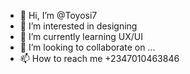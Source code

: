 - 👋 Hi, I’m @Toyosi7
- 👀 I’m interested in designing
- 🌱 I’m currently learning UX/UI
- 💞️ I’m looking to collaborate on ...
- 📫 How to reach me +2347010463846

<!---
Toyosi7/Toyosi7 is a ✨ special ✨ repository because its `README.md` (this file) appears on your GitHub profile.
You can click the Preview link to take a look at your changes.
--->
